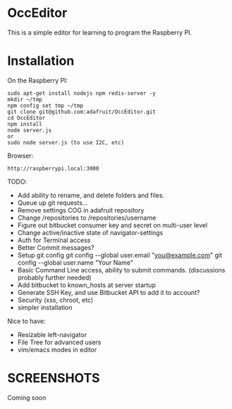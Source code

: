 OccEditor
================
This is a simple editor for learning to program the Raspberry PI.

Installation
============

On the Raspberry PI:

    sudo apt-get install nodejs npm redis-server -y
    mkdir ~/tmp
    npm config set tmp ~/tmp
    git clone git@github.com:adafruit/OccEditor.git
    cd OccEditor
    npm install
    node server.js
    or
    sudo node server.js (to use I2C, etc)

Browser:

    http://raspberrypi.local:3000

TODO:
- Add ability to rename, and delete folders and files.
- Queue up git requests...
- Remove settings COG in adafruit repository
- Change /repositories to /repositories/username
- Figure out bitbucket consumer key and secret on multi-user level
- Change active/inactive state of navigator-settings
- Auth for Terminal access
- Better Commit messages?
- Setup git config
    git config --global user.email "you@example.com"
    git config --global user.name "Your Name"
- Basic Command Line access, ability to submit commands. (discussions probably further needed)
- Add bitbucket to known_hosts at server startup
- Generate SSH Key, and use Bitbucket API to add it to account?
- Security (xss, chroot, etc)
- simpler installation

Nice to have:
- Resizable left-navigator
- File Tree for advanced users
- vim/emacs modes in editor


SCREENSHOTS
===========
Coming soon